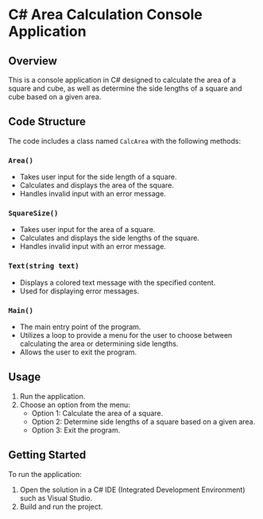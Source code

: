 # C# Area Calculation Console Application

## Overview
This is a console application in C# designed to calculate the area of a square and cube, as well as determine the side lengths of a square and cube based on a given area.

## Code Structure
The code includes a class named `CalcArea` with the following methods:

### `Area()`
- Takes user input for the side length of a square.
- Calculates and displays the area of the square.
- Handles invalid input with an error message.

### `SquareSize()`
- Takes user input for the area of a square.
- Calculates and displays the side lengths of the square.
- Handles invalid input with an error message.

### `Text(string text)`
- Displays a colored text message with the specified content.
- Used for displaying error messages.

### `Main()`
- The main entry point of the program.
- Utilizes a loop to provide a menu for the user to choose between calculating the area or determining side lengths.
- Allows the user to exit the program.

## Usage
1. Run the application.
2. Choose an option from the menu:
   - Option 1: Calculate the area of a square.
   - Option 2: Determine side lengths of a square based on a given area.
   - Option 3: Exit the program.

## Getting Started
To run the application:
1. Open the solution in a C# IDE (Integrated Development Environment) such as Visual Studio.
2. Build and run the project.
